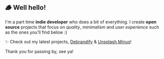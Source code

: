 ## 🪵 Well hello!

I'm a part time __indie developer__ who does a bit of everything. I create __open source__ projects that focus on *quality*, *minimalism* and *user experience* such as the ones you'll find below :)

✨ Check out my latest projects, [Debrandify](https://github.com/morceaudebois/debrandify) & [Unsplash Minus](https://github.com/morceaudebois/unsplash-minus)! 

Thank you for passing by, see ya!

<!--
**morceaudebois/morceaudebois** is a ✨ _special_ ✨ repository because its `README.md` (this file) appears on your GitHub profile.

Here are some ideas to get you started:

- 🔭 I’m currently working on ...
- 🌱 I’m currently learning ...
- 👯 I’m looking to collaborate on ...
- 🤔 I’m looking for help with ...
- 💬 Ask me about ...
- 📫 How to reach me: ...
- 😄 Pronouns: ...
- ⚡ Fun fact: ...
-->
